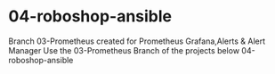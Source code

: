 # 04-roboshop-ansible

Branch 03-Prometheus created for Prometheus Grafana,Alerts & Alert Manager
Use the 03-Prometheus Branch of the projects below
04-roboshop-ansible
